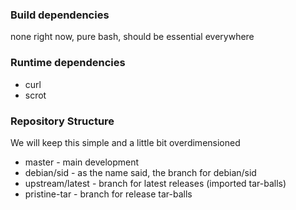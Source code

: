 ### Build dependencies

none right now, pure bash, should be essential everywhere

### Runtime dependencies

* curl
* scrot

### Repository Structure

We will keep this simple and a little bit overdimensioned

* master - main development
* debian/sid - as the name said, the branch for debian/sid
* upstream/latest - branch for latest releases (imported tar-balls)
* pristine-tar - branch for release tar-balls
